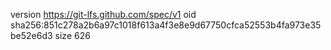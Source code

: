 version https://git-lfs.github.com/spec/v1
oid sha256:851c278a2b6a97c1018f613a4f3e8e9d67750cfca52553b4fa973e35be52e6d3
size 626
